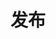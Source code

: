---
title: 发布
description: 一些已经可以投入使用的东西，一般来说开发由我。
image: img.png

# Badge style
style:
    background: "#EE9A00"
    color: "#fff"
---